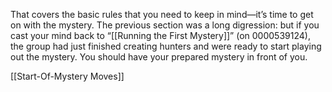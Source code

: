 That covers the basic rules that you need to keep in mind—it’s time to get on with the mystery. The previous section was a long digression: but if you cast your mind back to “[[Running the First Mystery]]” (on 0000539124), the group had just finished creating hunters and were ready to start playing out the mystery. You should have your prepared mystery in front of you.

[[Start-Of-Mystery Moves]]